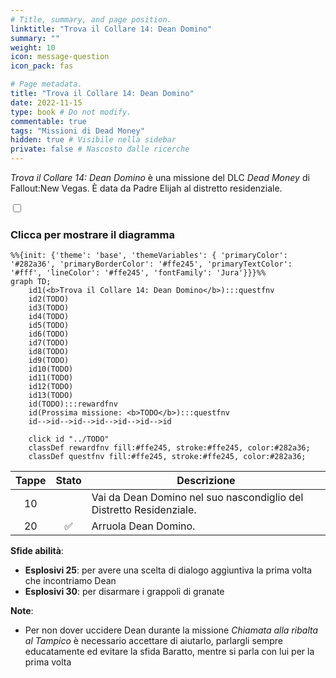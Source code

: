 ```yaml
---
# Title, summary, and page position.
linktitle: "Trova il Collare 14: Dean Domino"
summary: ""
weight: 10
icon: message-question
icon_pack: fas

# Page metadata.
title: "Trova il Collare 14: Dean Domino"
date: 2022-11-15
type: book # Do not modify.
commentable: true
tags: "Missioni di Dead Money"
hidden: true # Visibile nella sidebar
private: false # Nascosto dalle ricerche
---
```


<div class="fnv">


*Trova il Collare 14: Dean Domino* è una missione del DLC *Dead Money* di Fallout:New Vegas. È data da Padre Elijah al distretto residenziale.


<section class="chart-collapse">
<input type="checkbox" name="collapse2" id="handle2">
<h3 class="handle">
<label for="handle2">Clicca per mostrare il diagramma</label>
</h3>
<div class="content">

```mermaid
%%{init: {'theme': 'base', 'themeVariables': { 'primaryColor': '#282a36', 'primaryBorderColor': '#ffe245', 'primaryTextColor': '#fff', 'lineColor': '#ffe245', 'fontFamily': 'Jura'}}}%%
graph TD;
    id1(<b>Trova il Collare 14: Dean Domino</b>):::questfnv
    id2(TODO)
    id3(TODO)
    id4(TODO)
    id5(TODO)
    id6(TODO)
    id7(TODO) 
    id8(TODO)
    id9(TODO)
    id10(TODO)
    id11(TODO)
    id12(TODO)
    id13(TODO) 
    id(TODO):::rewardfnv
    id(Prossima missione: <b>TODO</b>):::questfnv
    id-->id-->id-->id-->id-->id-->id
    
    click id "../TODO"
    classDef rewardfnv fill:#ffe245, stroke:#ffe245, color:#282a36;
    classDef questfnv fill:#ffe245, stroke:#ffe245, color:#282a36;
```

</div>
</section>

| Tappe |       Stato        | Descrizione |
|:-----:|:------------------:| ----------- |
|                           10                          |            | Vai da Dean Domino nel suo nascondiglio del Distretto Residenziale.                                                                                                         |
|                           20                          | :white_check_mark: | Arruola Dean Domino.                                                                                                                                                        |



**Sfide abilità**:
- **Esplosivi 25**: per avere una scelta di dialogo aggiuntiva la prima volta che incontriamo Dean
- **Esplosivi 30**: per disarmare i grappoli di granate



**Note**:
- Per non dover uccidere Dean durante la missione *Chiamata alla ribalta al Tampico* è necessario accettare di aiutarlo, parlargli sempre educatamente ed evitare la sfida Baratto, mentre si parla con lui per la prima volta


</div>


